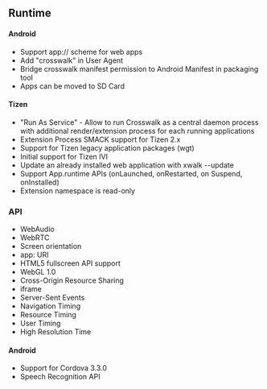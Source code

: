 ## Runtime

#### Android

* Support app:// scheme for web apps
* Add "crosswalk" in User Agent
* Bridge crosswalk manifest permission to Android Manifest in packaging tool
* Apps can be moved to SD Card

#### Tizen

* "Run As Service" - Allow to run Crosswalk as a central daemon process with additional render/extension process for each running applications
* Extension Process SMACK support for Tizen 2.x
* Support for Tizen legacy application packages (wgt)
* Initial support for Tizen IVI
* Update an already installed web application with xwalk --update
* Support App.runtime APIs (onLaunched, onRestarted, on Suspend, onInstalled)
* Extension namespace is read-only

### API

* WebAudio
* WebRTC
* Screen orientation
* app: URI
* HTML5 fullscreen API support
* WebGL 1.0
* Cross-Origin Resource Sharing
* iframe
* Server-Sent Events
* Navigation Timing 
* Resource Timing
* User Timing
* High Resolution Time

#### Android

* Support for Cordova 3.3.0
* Speech Recognition API
